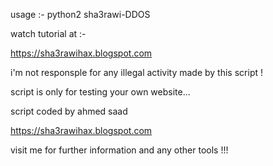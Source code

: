 usage :-
python2 sha3rawi-DDOS <URL>

watch tutorial at :-

https://sha3rawihax.blogspot.com

i'm not responsple for any illegal activity made by this script !

script is only for testing your own website...

script coded by ahmed saad

https://sha3rawihax.blogspot.com

visit me for further information and any other tools !!!
